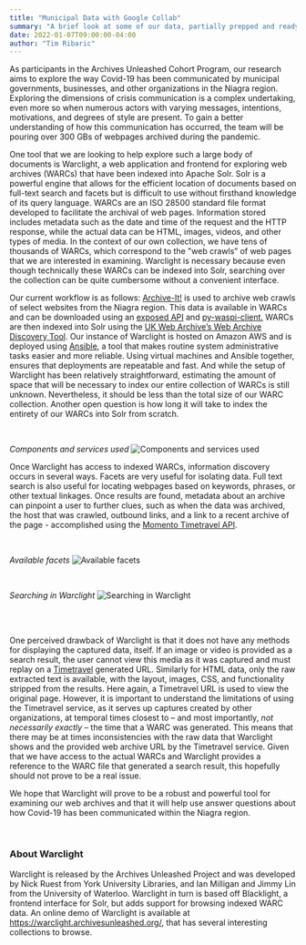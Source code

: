 ```yaml
---
title: "Municipal Data with Google Collab"
summary: "A brief look at some of our data, partially prepped and ready to download"
date: 2022-01-07T09:00:00-04:00
author: "Tim Ribaric"
---
```



As participants in the Archives Unleashed Cohort Program, our research aims to explore the way Covid-19 has been communicated by municipal governments, businesses, and other organizations in the Niagra region. Exploring the dimensions of crisis communication is a complex undertaking, even more so when numerous actors with varying messages, intentions, motivations, and degrees of style are present. To gain a better understanding of how this communication has occurred, the team will be pouring over 300 GBs of webpages archived during the pandemic. 

One tool that we are looking to help explore such a large body of documents is Warclight, a web application and frontend for exploring web archives (WARCs) that have been indexed into Apache Solr. Solr is a powerful engine that allows for the efficient location of documents based on full-text search and facets but is difficult to use without firsthand knowledge of its query language. WARCs are an ISO 28500 standard file format developed to facilitate the archival of web pages. Information stored includes metadata such as the date and time of the request and the HTTP response, while the actual data can be HTML, images, videos, and other types of media. In the context of our own collection, we have tens of thousands of WARCs, which correspond to the "web crawls” of web pages that we are interested in examining. Warclight is necessary because even though technically these WARCs can be indexed into Solr, searching over the collection can be quite cumbersome without a convenient interface. 

Our current workflow is as follows: [Archive-It!](https://archive-it.org/) is used to archive web crawls of select websites from the Niagra region. This data is available in WARCs and can be downloaded using an [exposed API](https://support.archive-it.org/hc/en-us/articles/360015225051-Find-and-download-your-WARC-files-with-WASAPI) and [py-waspi-client.](https://github.com/unt-libraries/py-wasapi-client) WARCs are then indexed into Solr using the [UK Web Archive’s Web Archive Discovery Tool](https://github.com/ukwa/webarchive-discovery). Our instance of Warclight is hosted on Amazon AWS and is deployed using [Ansible](https://www.ansible.com/), a tool that makes routine system administrative tasks easier and more reliable.  Using virtual machines and Ansible together, ensures that deployments are repeatable and fast. And while the setup of Warclight has been relatively straightforward, estimating the amount of space that will be necessary to index our entire collection of WARCs is still unknown. Nevertheless, it should be less than the total size of our WARC collection.  Another open question is how long it will take to index the entirety of our WARCs into Solr from scratch. 

</br>

*Components and services used*
![Components and services used](https://brockdsl.github.io/archives_unleashed/images/warclight_01.png ) 

Once Warclight has access to indexed WARCs, information discovery occurs in several ways. Facets are very useful for isolating data. Full text search is also useful for locating webpages based on keywords, phrases, or other textual linkages. Once results are found, metadata about an archive can pinpoint a user to further clues, such as when the data was archived, the host that was crawled, outbound links, and a link to a recent archive of the page - accomplished using the [Momento Timetravel API](http://timetravel.mementoweb.org/about/). 

</br>


*Available facets*
![Available facets](https://brockdsl.github.io/archives_unleashed/images/warclight_02.png)

</br>

*Searching in Warclight*
![Searching in Warclight](https://brockdsl.github.io/archives_unleashed/images/warclight_03.png)

</br>
</br>

One perceived drawback of Warclight is that it does not have any methods for displaying the captured data, itself. If an image or video is provided as a search result, the user cannot view this media as it was captured and must replay on a [Timetravel](http://timetravel.mementoweb.org/about/) generated URL. Similarly for HTML data, only the raw extracted text is available, with the layout, images, CSS, and functionality stripped from the results. Here again, a Timetravel URL is used to view the original page. However, it is important to understand the limitations of using the Timetravel service, as it serves up captures created by other organizations, at temporal times closest to – and most importantly, *not necessarily exactly* – the time that a WARC was generated. This means that there may be at times inconsistencies with the raw data that Warclight shows and the provided web archive URL by the Timetravel service. Given that we have access to the actual WARCs and Warclight provides a reference to the WARC file that generated a search result, this hopefully should not prove to be a real issue.  

We hope that Warclight will prove to be a robust and powerful tool for examining our web archives and that it will help use answer questions about how Covid-19 has been communicated within the Niagra region. 

</br>

### About Warclight

Warclight is released by the Archives Unleashed Project and was developed by Nick Ruest from York University Libraries, and Ian Milligan and Jimmy Lin from the University of Waterloo. Warclight in turn is based off Blacklight, a frontend interface for Solr, but adds support for browsing indexed WARC data. An online demo of Warclight is available at https://warclight.archivesunleashed.org/, that has several interesting collections to browse. 


